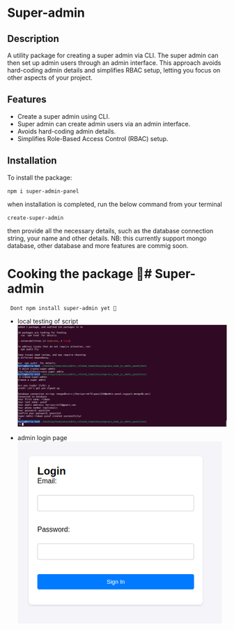 # Super-admin

## Description

A utility package for creating a super admin via CLI. The super admin can then set up admin users through an admin interface. This approach avoids hard-coding admin details and simplifies RBAC setup, letting you focus on other aspects of your project.

## Features

- Create a super admin using CLI.
- Super admin can create admin users via an admin interface.
- Avoids hard-coding admin details.
- Simplifies Role-Based Access Control (RBAC) setup.

## Installation

To install the package:

```
npm i super-admin-panel
```

when installation is completed, run the below command from your terminal

```
create-super-admin
```

then provide all the necessary details, such as the database connection string, your name and other details.
NB: this currently support mongo database, other database and more features are commig soon.

# Cooking the package 🤗# Super-admin

```bash
 Dont npm install super-admin yet 🤗
```

- local testing of script
  ![test image](./public/images/image-1.png)

- admin login page
  ![login page](./public/images/image.png)
